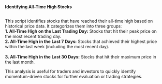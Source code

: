 #
**Identifying All-Time High Stocks**
##
This script identifies stocks that have reached their all-time high based on historical price data. It categorizes them into three groups: <br/>
**1. All-Time High on the Last Trading Day:** Stocks that hit their peak price on the most recent trading day.<br/>
**2. All-Time High in the Last 7 Days:** Stocks that achieved their highest price within the last week (including the most recent day).<br/>
<br/>
**3. All-Time High in the Last 30 Days:** Stocks that hit their maximum price in the last month. <br/>

This analysis is useful for traders and investors to quickly identify momentum-driven stocks for further evaluation or trading strategies.

